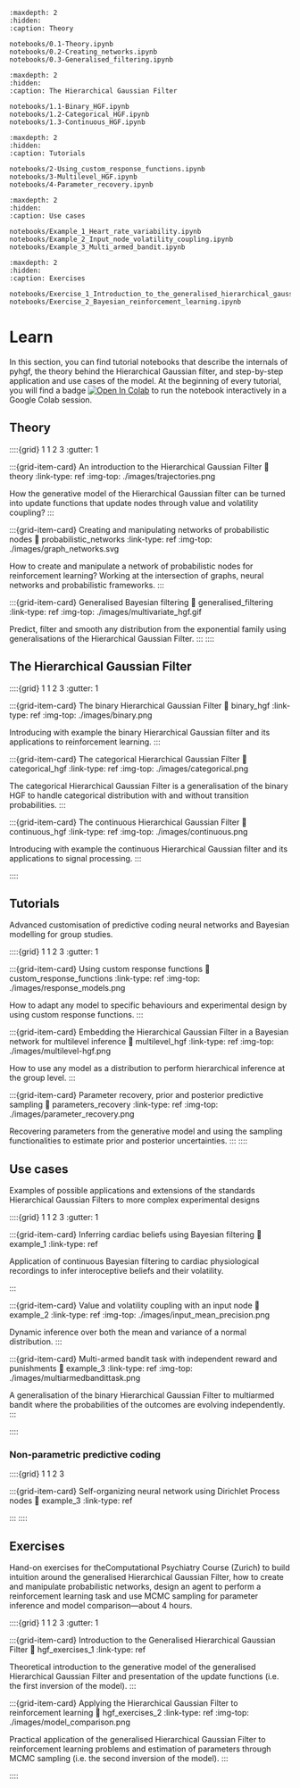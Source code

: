 ```{toctree}
:maxdepth: 2
:hidden:
:caption: Theory

notebooks/0.1-Theory.ipynb
notebooks/0.2-Creating_networks.ipynb
notebooks/0.3-Generalised_filtering.ipynb
```

```{toctree}
:maxdepth: 2
:hidden:
:caption: The Hierarchical Gaussian Filter

notebooks/1.1-Binary_HGF.ipynb
notebooks/1.2-Categorical_HGF.ipynb
notebooks/1.3-Continuous_HGF.ipynb
```

```{toctree}
:maxdepth: 2
:hidden:
:caption: Tutorials

notebooks/2-Using_custom_response_functions.ipynb
notebooks/3-Multilevel_HGF.ipynb
notebooks/4-Parameter_recovery.ipynb
```

```{toctree}
:maxdepth: 2
:hidden:
:caption: Use cases

notebooks/Example_1_Heart_rate_variability.ipynb
notebooks/Example_2_Input_node_volatility_coupling.ipynb
notebooks/Example_3_Multi_armed_bandit.ipynb
```

```{toctree}
:maxdepth: 2
:hidden:
:caption: Exercises

notebooks/Exercise_1_Introduction_to_the_generalised_hierarchical_gaussian_filter.ipynb
notebooks/Exercise_2_Bayesian_reinforcement_learning.ipynb
```

# Learn

In this section, you can find tutorial notebooks that describe the internals of pyhgf, the theory behind the Hierarchical Gaussian filter, and step-by-step application and use cases of the model. At the beginning of every tutorial, you will find a badge [![Open In Colab](https://colab.research.google.com/assets/colab-badge.svg)](https://colab.research.google.com/github/ilabcode/pyhgf/blob/master/docs/source/notebooks/0.1-Creating_networks.ipynb) to run the notebook interactively in a Google Colab session.

## Theory

::::{grid} 1 1 2 3
:gutter: 1

:::{grid-item-card}  An introduction to the Hierarchical Gaussian Filter
:link: theory
:link-type: ref
:img-top: ./images/trajectories.png

How the generative model of the Hierarchical Gaussian filter can be turned into update functions that update nodes through value and volatility coupling?
:::

:::{grid-item-card}  Creating and manipulating networks of probabilistic nodes
:link: probabilistic_networks
:link-type: ref
:img-top: ./images/graph_networks.svg

How to create and manipulate a network of probabilistic nodes for reinforcement learning? Working at the intersection of graphs, neural networks and probabilistic frameworks.
:::

:::{grid-item-card}  Generalised Bayesian filtering
:link: generalised_filtering
:link-type: ref
:img-top: ./images/multivariate_hgf.gif


Predict, filter and smooth any distribution from the exponential family using generalisations of the Hierarchical Gaussian Filter.
:::
::::


## The Hierarchical Gaussian Filter

::::{grid} 1 1 2 3
:gutter: 1

:::{grid-item-card}  The binary Hierarchical Gaussian Filter
:link: binary_hgf
:link-type: ref
:img-top: ./images/binary.png

Introducing with example the binary Hierarchical Gaussian filter and its applications to reinforcement learning.
:::

:::{grid-item-card}  The categorical Hierarchical Gaussian Filter
:link: categorical_hgf
:link-type: ref
:img-top: ./images/categorical.png

The categorical Hierarchical Gaussian Filter is a generalisation of the binary HGF to handle categorical distribution with and without transition probabilities.
:::

:::{grid-item-card}  The continuous Hierarchical Gaussian Filter
:link: continuous_hgf
:link-type: ref
:img-top: ./images/continuous.png

Introducing with example the continuous Hierarchical Gaussian filter and its applications to signal processing.
:::

::::

## Tutorials

Advanced customisation of predictive coding neural networks and Bayesian modelling for group studies. 

::::{grid} 1 1 2 3
:gutter: 1

:::{grid-item-card}  Using custom response functions
:link: custom_response_functions
:link-type: ref
:img-top: ./images/response_models.png

How to adapt any model to specific behaviours and experimental design by using custom response functions.
:::

:::{grid-item-card}  Embedding the Hierarchical Gaussian Filter in a Bayesian network for multilevel inference
:link: multilevel_hgf
:link-type: ref
:img-top: ./images/multilevel-hgf.png

How to use any model as a distribution to perform hierarchical inference at the group level.
:::

:::{grid-item-card}  Parameter recovery, prior and posterior predictive sampling
:link: parameters_recovery
:link-type: ref
:img-top: ./images/parameter_recovery.png

Recovering parameters from the generative model and using the sampling functionalities to estimate prior and posterior uncertainties.
:::
::::

## Use cases

Examples of possible applications and extensions of the standards Hierarchical Gaussian Filters to more complex experimental designs

::::{grid} 1 1 2 3
:gutter: 1

:::{grid-item-card}  Inferring cardiac beliefs using Bayesian filtering
:link: example_1
:link-type: ref

Application of continuous Bayesian filtering to cardiac physiological recordings to infer interoceptive beliefs and their volatility.

:::

:::{grid-item-card}  Value and volatility coupling with an input node
:link: example_2
:link-type: ref
:img-top: ./images/input_mean_precision.png

Dynamic inference over both the mean and variance of a normal distribution.
:::

:::{grid-item-card}  Multi-armed bandit task with independent reward and punishments
:link: example_3
:link-type: ref
:img-top: ./images/multiarmedbandittask.png

A generalisation of the binary Hierarchical Gaussian Filter to multiarmed bandit where the probabilities of the outcomes are evolving independently.
:::

::::

### Non-parametric predictive coding

::::{grid} 1 1 2 3

:::{grid-item-card} Self-organizing neural network using Dirichlet Process nodes
:link: example_3
:link-type: ref

:::
::::

## Exercises

Hand-on exercises for theComputational Psychiatry Course (Zurich) to build intuition around the generalised Hierarchical Gaussian Filter, how to create and manipulate probabilistic networks, design an agent to perform a reinforcement learning task and use MCMC sampling for parameter inference and model comparison—about 4 hours.


::::{grid} 1 1 2 3
:gutter: 1

:::{grid-item-card} Introduction to the Generalised Hierarchical Gaussian Filter
:link: hgf_exercises_1
:link-type: ref

Theoretical introduction to the generative model of the generalised Hierarchical Gaussian Filter and presentation of the update functions (i.e. the first inversion of the model). 
:::

:::{grid-item-card} Applying the Hierarchical Gaussian Filter to reinforcement learning
:link: hgf_exercises_2
:link-type: ref
:img-top: ./images/model_comparison.png

Practical application of the generalised Hierarchical Gaussian Filter to reinforcement learning problems and estimation of parameters through MCMC sampling (i.e. the second inversion of the model). 
:::

::::
